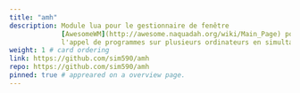 ```yaml
---
title: "amh"
description: Module lua pour le gestionnaire de fenêtre
             [AwesomeWM](http://awesome.naquadah.org/wiki/Main_Page) pour
             l'appel de programmes sur plusieurs ordinateurs en simultanné.
weight: 1 # card ordering
link: https://github.com/sim590/amh
repo: https://github.com/sim590/amh
pinned: true # appreared on a overview page.
---
```

